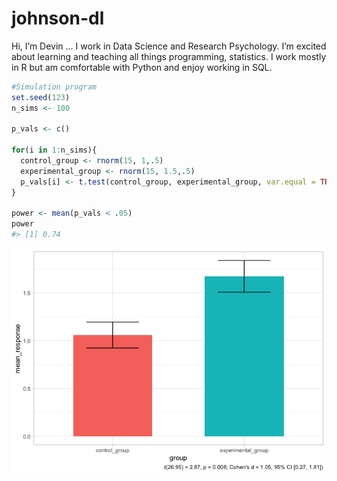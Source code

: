 
# johnson-dl

<!-- badges: start -->
<!-- badges: end -->

Hi, I’m Devin … I work in Data Science and Research Psychology. I’m
excited about learning and teaching all things programming, statistics.
I work mostly in R but am comfortable with Python and enjoy working in
SQL.

``` r
#Simulation program 
set.seed(123)
n_sims <- 100

p_vals <- c()

for(i in 1:n_sims){
  control_group <- rnorm(15, 1,.5)
  experimental_group <- rnorm(15, 1.5,.5)
  p_vals[i] <- t.test(control_group, experimental_group, var.equal = TRUE, conf.int = .95)$p.value
}

power <- mean(p_vals < .05)
power
#> [1] 0.74
```

![](README_files/figure-gfm/unnamed-chunk-4-1.png)<!-- -->
